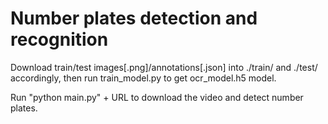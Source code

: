 # Number plates detection and recognition

Download train/test images[.png]/annotations[.json] into ./train/ and ./test/ accordingly, then run train_model.py to get ocr_model.h5 model.

Run "python main.py" + URL to download the video and detect number plates.
